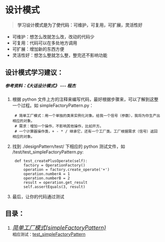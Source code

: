 # 设计模式

> #### 学习设计模式是为了使代码：可维护，可复用，可扩展，灵活性好

- 可维护：想怎么改就怎么改，改动的代码少
- 可复用：代码可以在多处地方调用
- 可扩展：增加新的东西方便
- 灵活性好：想怎么整就怎么整，整完还不影响功能


## 设计模式学习建议：

##### 参考资料：《大话设计模式》 --- 程杰

1. 根据 python 文件上方的注释来编写代码，最好根据步骤来，可以了解到这整一个过程。如 simpleFactoryPattern.py：

		# 简单工厂模式：用一个单独的类来实例化对象。给我一个信号（参数），我将为你生产出相应的对象。
		# 需求：增加一个操作，不影响其他操作，比如开方。
		# 一个计算器操作类，+ - * / 继承它，还有一个工厂类。工厂根据需求（信号）返回相应的对象。

2. 找到 ./designPattern/test/ 下相应的 python 测试文件，如 /test/test_simpleFactoryPattern.py:
		
		def test_createPlusOperate(self):
	        factory = OperationFactory()
	        operation = factory.create_operate('+')
	        operation.numberA = 1
	        operation.numberB = 2
	        result = operation.get_result
			self.assertEquals(3, result)

3. 最后，让你的代码通过测试

## 目录：

1. <font size=4>[*简单工厂模式(simpleFactoryPattern)*](https://github.com/Deeeeeeeee/pythonNotes/blob/dev_seal_de/designPattern/simpleFactoryPattern.py)</font>  
<font size=2>相应测试：</font>[test_simpleFactoryPattern](https://github.com/Deeeeeeeee/pythonNotes/blob/dev_seal_de/designPattern/test/test_simpleFactoryPattern.py)